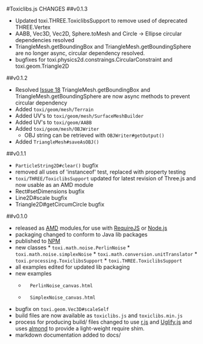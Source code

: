 #Toxiclibs.js CHANGES
##v0.1.3
*	Updated toxi.THREE.ToxiclibsSupport to remove used of deprecated THREE.Vertex
*	AABB, Vec3D, Vec2D, Sphere.toMesh and Circle -> Ellipse circular dependencies resolved
*	TriangleMesh.getBoundingBox and TriangleMesh.getBoundingSphere are no longer async, circular dependency resolved.
*	bugfixes for toxi.physics2d.constraings.CircularConstraint and toxi.geom.Triangle2D

##v0.1.2
*	Resolved [Issue 18](https://github.com/hapticdata/toxiclibsjs/issues/18) TriangleMesh.getBoundingBox and TriangleMesh.getBoundingSphere are now async methods to prevent circular dependency
*	Added `toxi/geom/mesh/Terrain`
*	Added UV's to `toxi/geom/mesh/SurfaceMeshBuilder`
*	Added UV's to `toxi/geom/AABB`
*	Added `toxi/geom/mesh/OBJWriter`
	*	OBJ string can be retrieved with `OBJWriter#getOutput()`
*	Added `TriangleMesh#saveAsOBJ()`

##v0.1.1
*	`ParticleString2D#clear()` bugfix
*	removed all uses of 'instanceof' test, replaced with property testing
*	`toxi/THREE/ToxiclibsSupport` updated for latest revision of Three.js and now usable as an AMD module
*	Rect#setDimensions bugfix
*	Line2D#scale bugfix
*	Triangle2D#getCircumCircle bugfix

##v0.1.0
*	 released as [AMD](https://github.com/amdjs/amdjs-api/wiki/AMD) modules,for use with [RequireJS](http://requirejs.org) or [Node.js](http://nodejs.org)
*	 packaging changed to conform to Java lib packages
*	 published to [NPM](http://npmjs.org/)
*	 new classes
	*		 `toxi.math.noise.PerlinNoise`
	*		 `toxi.math.noise.simplexNoise`
	*		 `toxi.math.conversion.unitTranslator`
	*		 `toxi.processing.ToxiclibsSupport`
	*		 `toxi.THREE.ToxiclibsSupport`
*	all examples edited for updated lib packaging
*	new examples
	*		PerlinNoise_canvas.html
	*		SimplexNoise_canvas.html
*	 bugfix on `toxi.geom.Vec3D#scaleSelf`
*	 build files are now available as `toxiclibs.js` and `toxiclibs.min.js`
* 	 process for producing build/ files changed to use [r.js](http://github.com/jrburke/r.js) and [Uglify.js](https://github.com/mishoo/UglifyJS) and uses [almond](http://github.com/jrburke/r.js) to provide a light-weight require shim.
*	 markdown documentation added to docs/
